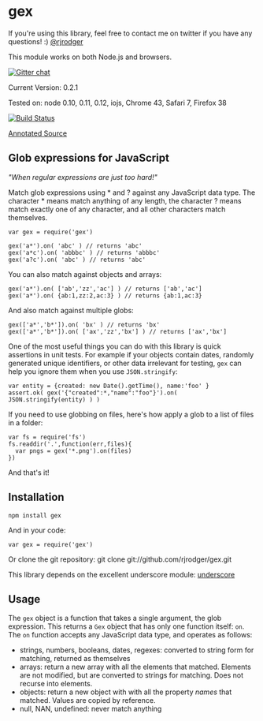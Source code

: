 # gex

If you're using this library, feel free to contact me on twitter if you have any questions! :) [@rjrodger](http://twitter.com/rjrodger)

This module works on both Node.js and browsers.

[![Gitter chat](https://badges.gitter.im/rjrodger/gex.png)](https://gitter.im/rjrodger/gex)

Current Version: 0.2.1

Tested on: node 0.10, 0.11, 0.12, iojs, Chrome 43, Safari 7, Firefox 38

[![Build Status](https://travis-ci.org/rjrodger/gex.png?branch=master)](https://travis-ci.org/rjrodger/gex)

[Annotated Source](http://rjrodger.github.io/gex/doc/gex.html)


## Glob expressions for JavaScript

*"When regular expressions are just too hard!"*

Match glob expressions using * and ? against any JavaScript data type. 
The character * means match anything of any length, the character ? means match exactly one of any character, 
and all other characters match themselves.

    var gex = require('gex')

    gex('a*').on( 'abc' ) // returns 'abc'
    gex('a*c').on( 'abbbc' ) // returns 'abbbc'
    gex('a?c').on( 'abc' ) // returns 'abc'

You can also match against objects and arrays:

    gex('a*').on( ['ab','zz','ac'] ) // returns ['ab','ac']
    gex('a*').on( {ab:1,zz:2,ac:3} ) // returns {ab:1,ac:3}

And also match against multiple globs:

    gex(['a*','b*']).on( 'bx' ) // returns 'bx'
    gex(['a*','b*']).on( ['ax','zz','bx'] ) // returns ['ax','bx']


One of the most useful things you can do with this library is quick
assertions in unit tests. For example if your objects contain dates,
randomly generated unique identifiers, or other data irrelevant for
testing, `gex` can help you ignore them when you use `JSON.stringify`:

    var entity = {created: new Date().getTime(), name:'foo' }
    assert.ok( gex('{"created":*,"name":"foo"}').on( JSON.stringify(entity) ) )

If you need to use globbing on files, here's how apply a glob to a list of files in a folder:

    var fs = require('fs')
    fs.readdir('.',function(err,files){ 
      var pngs = gex('*.png').on(files) 
    })

And that's it!


## Installation

    npm install gex

And in your code:

    var gex = require('gex')

Or clone the git repository:
    git clone git://github.com/rjrodger/gex.git


This library depends on the excellent underscore module: [underscore](https://github.com/documentcloud/underscore)


## Usage

The `gex` object is a function that takes a single argument, the glob
expression.  This returns a `Gex` object that has only one function
itself: `on`. The `on` function accepts any JavaScript data type, and operates as follows:

   * strings, numbers, booleans, dates, regexes: converted to string form for matching, returned as themselves
   * arrays: return a new array with all the elements that matched. Elements are not modified, but are converted to strings for matching. Does not recurse into elements.
   * objects: return a new object with with all the property *names* that matched. Values are copied by reference. 
   * null, NAN, undefined: never match anything


